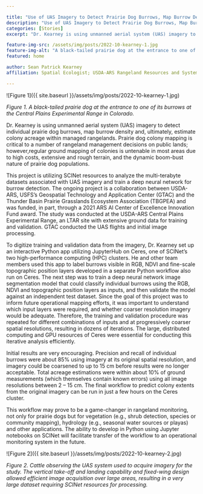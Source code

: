 ```yaml
---

title: "Use of UAS Imagery to Detect Prairie Dog Burrows, Map Burrow Density, and Estimate Colony Acreage"
description: "Use of UAS Imagery to Detect Prairie Dog Burrows, Map Burrow Density, and Estimate Colony Acreage"
categories: [Stories]
excerpt: "Dr. Kearney is using unmanned aerial system (UAS) imagery to detect individual prairie dog burrows, map burrow density and, ultimately, estimate colony acreage within managed rangelands."

feature-img-src: /assets/img/posts/2022-10-kearney-1.jpg
feature-img-alt: "A black-tailed prairie dog at the entrance to one of its burrows at the Central Plains Experimental Range in Colorado"
featured: home

author: Sean Patrick Kearney
affiliation: Spatial Ecologist; USDA-ARS Rangeland Resources and Systems Research Unit, Fort Collins, Colorado; Thunder Basin Prairie Ecosystem Association, Douglas, Wyoming

---
```


![Figure 1]({{ site.baseurl }}/assets/img/posts/2022-10-kearney-1.jpg)

*Figure 1. A black-tailed prairie dog at the entrance to one of its burrows at the Central Plains Experimental Range in Colorado.*

Dr. Kearney is using unmanned aerial system (UAS) imagery to detect individual prairie dog burrows, map burrow density and, ultimately, estimate colony acreage within managed rangelands. Prairie dog colony mapping is critical to a number of rangeland management decisions on public lands; however,regular ground mapping of colonies is untenable in most areas due to high costs, extensive and rough terrain, and the dynamic boom-bust nature of prairie dog populations.

This project is utilizing SCINet resources to analyze the multi-terabyte datasets associated with UAS imagery and train a deep neural network for burrow detection. The ongoing project is a collaboration between USDA-ARS, USFS’s Geospatial Technology and Application Center (GTAC) and the Thunder Basin Prairie Grasslands Ecosystem Association (TBGPEA) and was funded, in part, through a 2021 ARS AI Center of Excellence Innovation Fund award. The study was conducted at the USDA-ARS Central Plains Experimental Range, an LTAR site with extensive ground data for training and validation. GTAC conducted the UAS flights and initial image processing.

To digitize training and validation data from the imagery, Dr. Kearney set up an interactive Python app utilizing JupyterHub on Ceres, one of SCINet’s two high-performance computing (HPC) clusters. He and other team members used this app to label burrows visible in RGB, NDVI and fine-scale topographic position layers developed in a separate Python workflow also run on Ceres. The next step was to train a deep neural network image segmentation model that could classify individual burrows using the RGB, NDVI and topographic position layers as inputs, and then validate the model against an independent test dataset. Since the goal of this project was to inform future operational mapping efforts, it was important to understand which input layers were required, and whether coarser resolution imagery would be adequate. Therefore, the training and validation procedure was repeated for different combinations of inputs and at progressively coarser spatial resolutions, resulting in dozens of iterations. The large, distributed computing and GPU resources of Ceres were essential for conducting this iterative analysis efficiently.

Initial results are very encouraging. Precision and recall of individual burrows were about 85% using imagery at its original spatial resolution, and imagery could be coarsened to up to 15 cm before results were no longer acceptable. Total acreage estimations were within about 10% of ground measurements (which themselves contain known errors) using all image resolutions between 2 – 15 cm. The final workflow to predict colony extents from the original imagery can be run in just a few hours on the Ceres cluster.

This workflow may prove to be a game-changer in rangeland monitoring, not only for prairie dogs but for vegetation (e.g., shrub detection, species or community mapping), hydrology (e.g., seasonal water sources or playas) and other applications. The ability to develop in Python using Jupyter notebooks on SCINet will facilitate transfer of the workflow to an operational monitoring system in the future.

![Figure 2]({{ site.baseurl }}/assets/img/posts/2022-10-kearney-2.jpg)

*Figure 2. Cattle observing the UAS system used to acquire imagery for the study. The vertical take-off and landing capability and fixed-wing design allowed efficient image acquisition over large areas, resulting in a very large dataset requiring SCINet resources for processing.*

